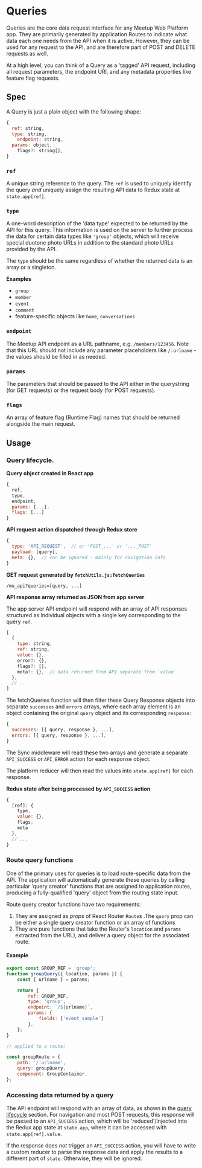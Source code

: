 # Queries

Queries are the core data request interface for any Meetup Web Platform app.
They are primarily generated by application Routes to indicate what data each
one needs from the API when it is active. However, they can be used for any
request to the API, and are therefore part of POST and DELETE requests as well.

At a high level, you can think of a Query as a 'tagged' API request, including
all request parameters, the endpoint URI, and any metadata properties like
feature flag requests.

## Spec

A Query is just a plain object with the following shape:

```js
{
  ref: string,
  type: string,
	endpoint: string,
  params: object,
	flags?: string[],
}
```

### `ref`

A unique string reference to the query. The `ref` is used to uniquely identify
the query _and_ uniquely assign the resulting API data to Redux state at
`state.app[ref]`.

### `type`

A one-word description of the 'data type' expected to be returned by the API
for this query. This information is used on the server to further process the
data for certain data types like `'group'` objects, which will receive special
duotone photo URLs in addition to the standard photo URLs provided by the API.

The `type` should be the same regardless of whether the returned data is an
array or a singleton.

**Examples**

- `group`
- `member`
- `event`
- `comment`
- feature-specific objects like `home`, `conversations`

### `endpoint`

The Meetup API endpoint as a URL pathname, e.g. `/members/123456`. Note that
this URL should not include any parameter placeholders like `/:urlname` - the
values should be filled in as needed.

### `params`

The parameters that should be passed to the API either in the querystring (for
GET requests) or the request body (for POST requests).

### `flags`

An array of feature flag (Runtime Flag) names that should be returned
alongside the main request.

## Usage

### Query lifecycle.

**Query object created in React app**

```js
{
  ref,
  type,
  endpoint,
  params: {...},
  flags: [...]
}
```

**API request action dispatched through Redux store**

```js
{
  type: 'API_REQUEST',  // or 'POST_...' or '..._POST'
  payload: [query],
  meta: {},  // can be ignored - mainly for navigation info
}
```

**GET request generated by `fetchUtils.js:fetchQueries`**

```
/mu_api?queries=[query, ...]
```

**API response array returned as JSON from app server**

The app server API endpoint will respond with an array of API responses
structured as individual objects with a single key corresponding to the query
`ref`.

```js
[
  {
    type: string,
    ref: string,
    value: {},
    error?: {},
    flags?: [],
    meta?: {},  // data returned from API separate from `value`
  },
  // ...
]
```

The fetchQueries function will then filter these Query Response objects into
separate `successes` and `errors` arrays, where each array element is an object
containing the original `query` object and its corresponding `response`:

```js
{
  successes: [{ query, response }, ...],
  errors: [{ query, response }, ...],
}
```

The Sync middleware will read these two arrays and generate a separate
`API_SUCCESS` or `API_ERROR` action for each response object.

The platform reducer will then read the values into `state.app[ref]` for each
response.

**Redux state after being processed by `API_SUCCESS` action**

```js
{
  [ref]: {
    type,
    value: {},
    flags,
    meta
  },
  // ...
}
```

### Route query functions

One of the primary uses for queries is to load route-specific data from the
API. The application will automatically generate these queries by calling
particular 'query creator' functions that are assigned to application routes,
producing a fully-qualified 'query' object from the routing state input.

Route query creator functions have two requirements:

1. They are assigned as _props_ of React Router `Route`s .The `query` prop can
be either a single query creator function or an array of functions
2. They are pure functions that take the Router's `location` and `params`
extracted from the URL), and deliver a query object for the associated route.

#### Example

```js
export const GROUP_REF = 'group';
function groupQuery({ location, params }) {
	const { urlname } = params;

	return {
		ref: GROUP_REF,
		type: 'group',
		endpoint: `/${urlname}`,
		params: {
			fields: ['event_sample']
		},
	};
}

// applied to a route:

const groupRoute = {
	path: '/:urlname',
	query: groupQuery,
	component: GroupContainer,
};
```

### Accessing data returned by a query

The API endpoint will respond with an array of data, as shown in the
[query lifecycle](#query-lifecycle) section. For navigation and most POST
requests, this response will be passed to an `API_SUCCESS` action, which will
be 'reduced'/injected into the Redux app state at `state.app`, where it can be
accessed with `state.app[ref].value`.

If the response does _not_ trigger an `API_SUCCESS` action, you will have to
write a custom reducer to parse the response data and apply the results to a
different part of `state`. Otherwise, they will be ignored.

